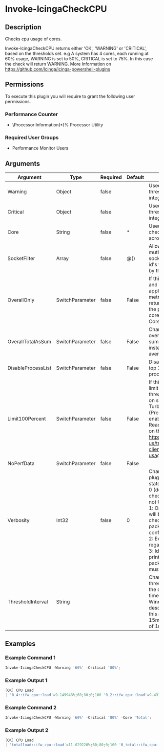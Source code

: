 # Invoke-IcingaCheckCPU

## Description

Checks cpu usage of cores.

Invoke-IcingaCheckCPU returns either 'OK', 'WARNING' or 'CRITICAL', based on the thresholds set.
e.g A system has 4 cores, each running at 60% usage, WARNING is set to 50%, CRITICAL is set to 75%. In this case the check will return WARNING.
More Information on https://github.com/Icinga/icinga-powershell-plugins

## Permissions

To execute this plugin you will require to grant the following user permissions.

### Performance Counter

* \Processor Information(*)\% Processor Utility

### Required User Groups

* Performance Monitor Users

## Arguments

| Argument | Type | Required | Default | Description |
| ---      | ---  | ---      | ---     | ---         |
| Warning | Object | false |  | Used to specify a Warning threshold. In this case an integer value. |
| Critical | Object | false |  | Used to specify a Critical threshold. In this case an integer value. |
| Core | String | false | * | Used to specify a single core to check for. For the average load across all cores use `_Total` |
| SocketFilter | Array | false | @() | Allows to specify one or mutlitple sockets by using their socket id. Not matching socket id's will not be evaluated<br /> by the plugin. |
| OverallOnly | SwitchParameter | false | False | If this flag is set, the Warning and Critical thresholds will only apply to the `Overall Load` metric instead of all<br /> returned cores. Requires that the plugin either fetches all cores with `*` or `Total` for the -Core argument |
| OverallTotalAsSum | SwitchParameter | false | False | Changes the output of the overall total load to report the sum of all sockets combined instead of the default<br /> average of all sockets |
| DisableProcessList | SwitchParameter | false | False | Disables the reporting of the top 10 CPU consuming process list |
| Limit100Percent | SwitchParameter | false | False | If this flag is set, the plugin will limit the CPU usage for each thread to 100%. This happens on systems with Intel TurboBoost or AMD PBO (Precision Boost Overdrive) enabled.<br /> Read more about this behavior on the Microsoft docs: https://learn.microsoft.com/en-us/troubleshoot/windows-client/performance/cpu-usage-exceeds-100 |
| NoPerfData | SwitchParameter | false | False |  |
| Verbosity | Int32 | false | 0 | Changes the behavior of the plugin output which check states are printed:<br /> 0 (default): Only service checks/packages with state not OK will be printed<br /> 1: Only services with not OK will be printed including OK checks of affected check packages including Package config<br /> 2: Everything will be printed regardless of the check state<br /> 3: Identical to Verbose 2, but prints in addition the check package configuration e.g (All must be [OK]) |
| ThresholdInterval | String |  |  | Change the value your defined threshold checks against from the current value to a collected time threshold of the Icinga for Windows daemon, as described [here](https://icinga.com/docs/icinga-for-windows/latest/doc/110-Installation/06-Collect-Metrics-over-Time/). An example for this argument would be 1m or 15m which will use the average of 1m or 15m for monitoring. |

## Examples

### Example Command 1

```powershell
Invoke-IcingaCheckCPU -Warning '60%' -Critical '80%';
```

### Example Output 1

```powershell
[OK] CPU Load
| '0_4::ifw_cpu::load'=9.149948%;60;80;0;100 '0_2::ifw_cpu::load'=9.431381%;60;80;0;100 '0_6::ifw_cpu::load'=24.89185%;60;80;0;100 'totalload::ifw_cpu::load'=10.823693%;60;80;0;100 '0_7::ifw_cpu::load'=9.531499%;60;80;0;100 '0_3::ifw_cpu::load'=8.603164%;60;80;0;100 '0_1::ifw_cpu::load'=6.57868%;60;80;0;100 '0_total::ifw_cpu::load'=10.823693%;60;80;0;100 '0_5::ifw_cpu::load'=8.502121%;60;80;0;100 '0_0::ifw_cpu::load'=9.900898%;60;80;0;100    
```

### Example Command 2

```powershell
Invoke-IcingaCheckCPU -Warning '60%' -Critical '80%' -Core 'Total';
```

### Example Output 2

```powershell
[OK] CPU Load
| 'totalload::ifw_cpu::load'=11.029226%;60;80;0;100 '0_total::ifw_cpu::load'=11.029226%;60;80;0;100    
```


